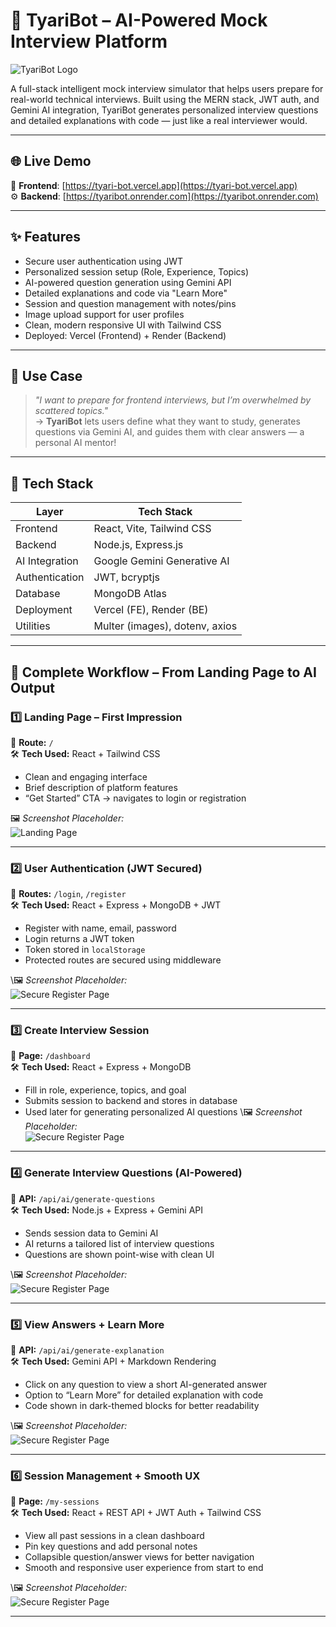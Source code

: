 # 🤖 TyariBot – AI-Powered Mock Interview Platform

![TyariBot Logo](./ScreenShots/l.PNG)

A full-stack intelligent mock interview simulator that helps users prepare for real-world technical interviews. Built using the MERN stack, JWT auth, and Gemini AI integration, TyariBot generates personalized interview questions and detailed explanations with code — just like a real interviewer would.

---

## 🌐 Live Demo

🔗 **Frontend**: [https://tyari-bot.vercel.app](https://tyari-bot.vercel.app)  
⚙️ **Backend**: [https://tyaribot.onrender.com](https://tyaribot.onrender.com)

---

## ✨ Features

- Secure user authentication using JWT
- Personalized session setup (Role, Experience, Topics)
- AI-powered question generation using Gemini API
- Detailed explanations and code via "Learn More"
- Session and question management with notes/pins
- Image upload support for user profiles
- Clean, modern responsive UI with Tailwind CSS
- Deployed: Vercel (Frontend) + Render (Backend)

---

## 🧠 Use Case

> _"I want to prepare for frontend interviews, but I’m overwhelmed by scattered topics."_  
> → **TyariBot** lets users define what they want to study, generates questions via Gemini AI, and guides them with clear answers — a personal AI mentor!

---

## 🔧 Tech Stack

| Layer          | Tech Stack                     |
| -------------- | ------------------------------ |
| Frontend       | React, Vite, Tailwind CSS      |
| Backend        | Node.js, Express.js            |
| AI Integration | Google Gemini Generative AI    |
| Authentication | JWT, bcryptjs                  |
| Database       | MongoDB Atlas                  |
| Deployment     | Vercel (FE), Render (BE)       |
| Utilities      | Multer (images), dotenv, axios |

---

## 🧭 Complete Workflow – From Landing Page to AI Output

### 1️⃣ Landing Page – First Impression

📍 **Route:** `/`  
🛠️ **Tech Used:** React + Tailwind CSS

- Clean and engaging interface
- Brief description of platform features
- “Get Started” CTA → navigates to login or registration

🖼️ _Screenshot Placeholder:_  
![Landing Page](./ScreenShots/lp.png)

---

### 2️⃣ User Authentication (JWT Secured)

📍 **Routes:** `/login`, `/register`  
🛠️ **Tech Used:** React + Express + MongoDB + JWT

- Register with name, email, password
- Login returns a JWT token
- Token stored in `localStorage`
- Protected routes are secured using middleware

\🖼️ _Screenshot Placeholder:_  
![Secure Register Page](./ScreenShots/r.png)

---

### 3️⃣ Create Interview Session

📍 **Page:** `/dashboard`  
🛠️ **Tech Used:** React + Express + MongoDB

- Fill in role, experience, topics, and goal
- Submits session to backend and stores in database
- Used later for generating personalized AI questions
  \🖼️ _Screenshot Placeholder:_  
  ![Secure Register Page](./ScreenShots/d.PNG)

---

### 4️⃣ Generate Interview Questions (AI-Powered)

📍 **API:** `/api/ai/generate-questions`  
🛠️ **Tech Used:** Node.js + Express + Gemini API

- Sends session data to Gemini AI
- AI returns a tailored list of interview questions
- Questions are shown point-wise with clean UI

\🖼️ _Screenshot Placeholder:_  
![Secure Register Page](./ScreenShots/g.PNG)

---

### 5️⃣ View Answers + Learn More

📍 **API:** `/api/ai/generate-explanation`  
🛠️ **Tech Used:** Gemini API + Markdown Rendering

- Click on any question to view a short AI-generated answer
- Option to “Learn More” for detailed explanation with code
- Code shown in dark-themed blocks for better readability

\🖼️ _Screenshot Placeholder:_  
![Secure Register Page](./ScreenShots/e.PNG)

---

### 6️⃣ Session Management + Smooth UX

📍 **Page:** `/my-sessions`  
🛠️ **Tech Used:** React + REST API + JWT Auth + Tailwind CSS

- View all past sessions in a clean dashboard
- Pin key questions and add personal notes
- Collapsible question/answer views for better navigation
- Smooth and responsive user experience from start to end

\🖼️ _Screenshot Placeholder:_  
![Secure Register Page](./ScreenShots/s.PNG)

---
